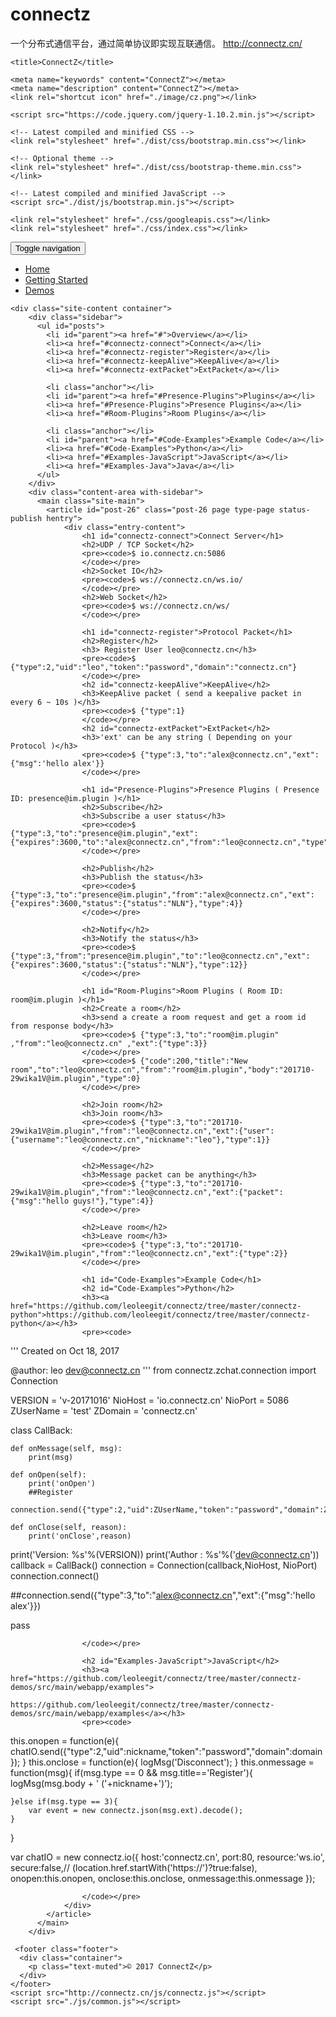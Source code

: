 # connectz
一个分布式通信平台，通过简单协议即实现互联通信。  http://connectz.cn/

<html xmlns="http://www.w3.org/1999/xhtml"><head>
    <meta charset="utf-8"></meta>
    <meta http-equiv="Content-Type" content="text/html; charset=utf-8"></meta>
    <meta name="viewport" content="width=device-width, initial-scale=1.0"></meta>
    <meta name="renderer" content="webkit"></meta>

    <title>ConnectZ</title>

    <meta name="keywords" content="ConnectZ"></meta>
    <meta name="description" content="ConnectZ"></meta>
    <link rel="shortcut icon" href="./image/cz.png"></link>
    
    <script src="https://code.jquery.com/jquery-1.10.2.min.js"></script>
    
    <!-- Latest compiled and minified CSS -->
    <link rel="stylesheet" href="./dist/css/bootstrap.min.css"></link>

    <!-- Optional theme -->
    <link rel="stylesheet" href="./dist/css/bootstrap-theme.min.css"></link>

    <!-- Latest compiled and minified JavaScript -->
    <script src="./dist/js/bootstrap.min.js"></script>	

    <link rel="stylesheet" href="./css/googleapis.css"></link>
    <link rel="stylesheet" href="./css/index.css"></link>
   

</head>
<body>
   <nav class="navbar navbar-inverse navbar-fixed-top">
      <div class="container">
        <div class="navbar-header">
        <button type="button" class="navbar-toggle collapsed" data-toggle="collapse" data-target="#navbar" aria-expanded="false" aria-controls="navbar">
           <span class="sr-only">Toggle navigation</span>
           <span class="icon-bar"></span>
           <span class="icon-bar"></span>
           <span class="icon-bar"></span>
         </button>
         <a class="navbar-brand" href="./index.html"><img alt="" src="./image/logo.png"></img></a>  
        </div>
        <div id="navbar" class="navbar-collapse collapse">
          <ul class="nav navbar-nav">
            <li><a href="./index.html">Home</a></li>
            <li class="active"><a href="./gettingstarted.html">Getting Started</a></li>
            <li><a href="./demos.html">Demos</a></li>
          </ul>
        </div> 
      </div>
    </nav>
    
    <div class="site-content container">
	    <div class="sidebar">
	      <ul id="posts">
	        <li id="parent"><a href="#">Overview</a></li>
	        <li><a href="#connectz-connect">Connect</a></li>
	        <li><a href="#connectz-register">Register</a></li>
	        <li><a href="#connectz-keepAlive">KeepAlive</a></li>
	        <li><a href="#connectz-extPacket">ExtPacket</a></li>
	        
	        <li class="anchor"></li>
	        <li id="parent"><a href="#Presence-Plugins">Plugins</a></li>
	        <li><a href="#Presence-Plugins">Presence Plugins</a></li>
	        <li><a href="#Room-Plugins">Room Plugins</a></li>

 			<li class="anchor"></li>
	        <li id="parent"><a href="#Code-Examples">Example Code</a></li>
	        <li><a href="#Code-Examples">Python</a></li>
	        <li><a href="#Examples-JavaScript">JavaScript</a></li>
	        <li><a href="#Examples-Java">Java</a></li>
	      </ul>
	    </div>
	    <div class="content-area with-sidebar">
		  <main class="site-main">
		    <article id="post-26" class="post-26 page type-page status-publish hentry"> 
		    	<div class="entry-content">
		    		<h1 id="connectz-connect">Connect Server</h1>
		    		<h2>UDP / TCP Socket</h2>
		    		<pre><code>$ io.connectz.cn:5086
		    		</code></pre>
		    		<h2>Socket IO</h2>
		    		<pre><code>$ ws://connectz.cn/ws.io/
		    		</code></pre>
		    		<h2>Web Socket</h2>
		    		<pre><code>$ ws://connectz.cn/ws/
		    		</code></pre>
		    		
		    		<h1 id="connectz-register">Protocol Packet</h1>
		    		<h2>Register</h2>
		    		<h3> Register User leo@connectz.cn</h3>
		    		<pre><code>$ {"type":2,"uid":"leo","token":"password","domain":"connectz.cn"}
		    		</code></pre>
		    		<h2 id="connectz-keepAlive">KeepAlive</h2>
		    		<h3>KeepAlive packet ( send a keepalive packet in every 6 ~ 10s )</h3>
		    		<pre><code>$ {"type":1}
		    		</code></pre>
		    		<h2 id="connectz-extPacket">ExtPacket</h2>
		    		<h3>'ext' can be any string ( Depending on your Protocol )</h3>
		    		<pre><code>$ {"type":3,"to":"alex@connectz.cn","ext":{"msg":'hello alex'}}
		    		</code></pre>
		    		
		    		<h1 id="Presence-Plugins">Presence Plugins ( Presence ID: presence@im.plugin )</h1>
		    		<h2>Subscribe</h2>
		    		<h3>Subscribe a user status</h3>
		    		<pre><code>$ {"type":3,"to":"presence@im.plugin","ext":{"expires":3600,"to":"alex@connectz.cn","from":"leo@connectz.cn","type":11}}
		    		</code></pre>
		    		
		    		<h2>Publish</h2>
		    		<h3>Publish the status</h3>
		    		<pre><code>$ {"type":3,"to":"presence@im.plugin","from":"alex@connectz.cn","ext":{"expires":3600,"status":{"status":"NLN"},"type":4}}
		    		</code></pre>
		    		
		    		<h2>Notify</h2>
		    		<h3>Notify the status</h3>
		    		<pre><code>$ {"type":3,"from":"presence@im.plugin","to":"leo@connectz.cn","ext":{"expires":3600,"status":{"status":"NLN"},"type":12}}
		    		</code></pre>
		    		
		    		<h1 id="Room-Plugins">Room Plugins ( Room ID: room@im.plugin )</h1>
		    		<h2>Create a room</h2>
		    		<h3>send a create a room request and get a room id from response body</h3>
		    		<pre><code>$ {"type":3,"to":"room@im.plugin" ,"from":"leo@connectz.cn" ,"ext":{"type":3}}
		    		</code></pre>
		    		<pre><code>$ {"code":200,"title":"New room","to":"leo@connectz.cn","from":"room@im.plugin","body":"201710-29wika1V@im.plugin","type":0}
		    		</code></pre>
		    		
		    		<h2>Join room</h2>
		    		<h3>Join room</h3>
		    		<pre><code>$ {"type":3,"to":"201710-29wika1V@im.plugin","from":"leo@connectz.cn","ext":{"user":{"username":"leo@connectz.cn","nickname":"leo"},"type":1}}
		    		</code></pre>
		    		
		    		<h2>Message</h2>
		    		<h3>Message packet can be anything</h3>
		    		<pre><code>$ {"type":3,"to":"201710-29wika1V@im.plugin","from":"leo@connectz.cn","ext":{"packet":{"msg":"hello guys!"},"type":4}}
		    		</code></pre>
		    		
		    		<h2>Leave room</h2>
		    		<h3>Leave room</h3>
		    		<pre><code>$ {"type":3,"to":"201710-29wika1V@im.plugin","from":"leo@connectz.cn","ext":{"type":2}}
		    		</code></pre>
		    		
		    		<h1 id="Code-Examples">Example Code</h1>
		    		<h2 id="Code-Examples">Python</h2>
		    		<h3><a href="https://github.com/leoleegit/connectz/tree/master/connectz-python">https://github.com/leoleegit/connectz/tree/master/connectz-python</a></h3>
		    		<pre><code>
'''
Created on Oct 18, 2017

@author: leo <dev@connectz.cn> 
'''
from connectz.zchat.connection import Connection

VERSION = 'v-20171016'
NioHost = 'io.connectz.cn'
NioPort = 5086
ZUserName   = 'test'
ZDomain     = 'connectz.cn'


class CallBack:
    
    def onMessage(self, msg):
        print(msg)
    
    def onOpen(self):  
        print('onOpen')
        ##Register
        connection.send({"type":2,"uid":ZUserName,"token":"password","domain":ZDomain})
            
    def onClose(self, reason):
        print('onClose',reason)
    

print('Version: %s'%(VERSION))
print('Author : %s'%('dev@connectz.cn'))
callback   = CallBack()
connection = Connection(callback,NioHost, NioPort)  
connection.connect()   

##connection.send({"type":3,"to":"alex@connectz.cn","ext":{"msg":'hello alex'}})
    
pass
        
            
		    		</code></pre>
		    		
		    		<h2 id="Examples-JavaScript">JavaScript</h2>
		    		<h3><a href="https://github.com/leoleegit/connectz/tree/master/connectz-demos/src/main/webapp/examples">
		    			https://github.com/leoleegit/connectz/tree/master/connectz-demos/src/main/webapp/examples</a></h3>
		    		<pre><code>
this.onopen = function(e){ 
	chatIO.send({"type":2,"uid":nickname,"token":"password","domain":domain});
}
this.onclose = function(e){ 
	logMsg('Disconnect');
}
this.onmessage = function(msg){ 
	if(msg.type == 0 && msg.title=='Register'){
		logMsg(msg.body + '   ('+nickname+')');

	}else if(msg.type == 3){
		var event = new connectz.json(msg.ext).decode();
	}
}

var chatIO  = new connectz.io({
	host:'connectz.cn',
	port:80,
	resource:'ws.io',
	secure:false,// (location.href.startWith('https://')?true:false),
	onopen:this.onopen,
	onclose:this.onclose,
	onmessage:this.onmessage
});
        
            
		    		</code></pre>
		    	</div>
		    </article> 
		  </main> 
		</div> 

  </div>
    
    
     <footer class="footer">
      <div class="container">
        <p class="text-muted">© 2017 ConnectZ</p>
      </div>
    </footer>
    <script src="http://connectz.cn/js/connectz.js"></script>
    <script src="./js/common.js"></script>
    
</body>
</html>
